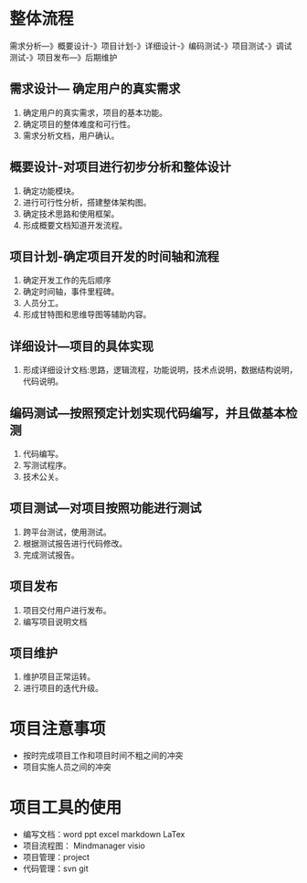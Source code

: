 # 整体流程

需求分析—》概要设计-》项目计划-》详细设计-》编码测试-》项目测试-》调试测试-》项目发布—》后期维护

## 需求设计— 确定用户的真实需求

1. 确定用户的真实需求，项目的基本功能。
2. 确定项目的整体难度和可行性。
3. 需求分析文档，用户确认。

## 概要设计-对项目进行初步分析和整体设计

1. 确定功能模块。
2. 进行可行性分析，搭建整体架构图。
3. 确定技术思路和使用框架。
4. 形成概要文档知道开发流程。

## 项目计划-确定项目开发的时间轴和流程

1. 确定开发工作的先后顺序
2. 确定时间轴，事件里程碑。
3. 人员分工。
4. 形成甘特图和思维导图等辅助内容。

## 详细设计—项目的具体实现

1. 形成详细设计文档:思路，逻辑流程，功能说明，技术点说明，数据结构说明，代码说明。

## 编码测试—按照预定计划实现代码编写，并且做基本检测

1. 代码编写。
2. 写测试程序。
3. 技术公关。

## 项目测试—对项目按照功能进行测试

1. 跨平台测试，使用测试。
2. 根据测试报告进行代码修改。
3. 完成测试报告。

## 项目发布

1. 项目交付用户进行发布。
2. 编写项目说明文档

## 项目维护

1. 维护项目正常运转。
2. 进行项目的迭代升级。

# 项目注意事项

- 按时完成项目工作和项目时间不粗之间的冲突
- 项目实施人员之间的冲突

# 项目工具的使用

- 编写文档：word ppt excel markdown LaTex
- 项目流程图： Mindmanager visio
- 项目管理：project
- 代码管理：svn git 
